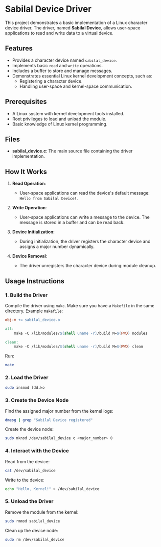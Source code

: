 # Sabilal Device Driver

This project demonstrates a basic implementation of a Linux character device driver. The driver, named **Sabilal Device**, allows user-space applications to read and write data to a virtual device.

## Features

- Provides a character device named `sabilal_device`.
- Implements basic `read` and `write` operations.
- Includes a buffer to store and manage messages.
- Demonstrates essential Linux kernel development concepts, such as:
  - Registering a character device.
  - Handling user-space and kernel-space communication.

## Prerequisites

- A Linux system with kernel development tools installed.
- Root privileges to load and unload the module.
- Basic knowledge of Linux kernel programming.

## Files

- **sabilal_device.c**: The main source file containing the driver implementation.

## How It Works

1. **Read Operation**:
   - User-space applications can read the device's default message: `Hello from Sabilal Device!`.

2. **Write Operation**:
   - User-space applications can write a message to the device. The message is stored in a buffer and can be read back.

3. **Device Initialization**:
   - During initialization, the driver registers the character device and assigns a major number dynamically.

4. **Device Removal**:
   - The driver unregisters the character device during module cleanup.

## Usage Instructions

### 1. Build the Driver

Compile the driver using `make`. Make sure you have a `Makefile` in the same directory. Example `Makefile`:

```makefile
obj-m += sabilal_device.o

all:
    make -C /lib/modules/$(shell uname -r)/build M=$(PWD) modules

clean:
    make -C /lib/modules/$(shell uname -r)/build M=$(PWD) clean
```

Run:
```bash
make
```

### 2. Load the Driver
```bash
sudo insmod ldd.ko
```

### 3. Create the Device Node
Find the assigned major number from the kernel logs:
```bash
dmesg | grep "Sabilal Device registered"
```
Create the device node:
```bash
sudo mknod /dev/sabilal_device c <major_number> 0
```

### 4. Interact with the Device
Read from the device:
```bash
cat /dev/sabilal_device
```
Write to the device:
```bash
echo "Hello, Kernel!" > /dev/sabilal_device
```

### 5. Unload the Driver
Remove the module from the kernel:
```bash
sudo rmmod sabilal_device
```
Clean up the device node:
```bash
sudo rm /dev/sabilal_device
```